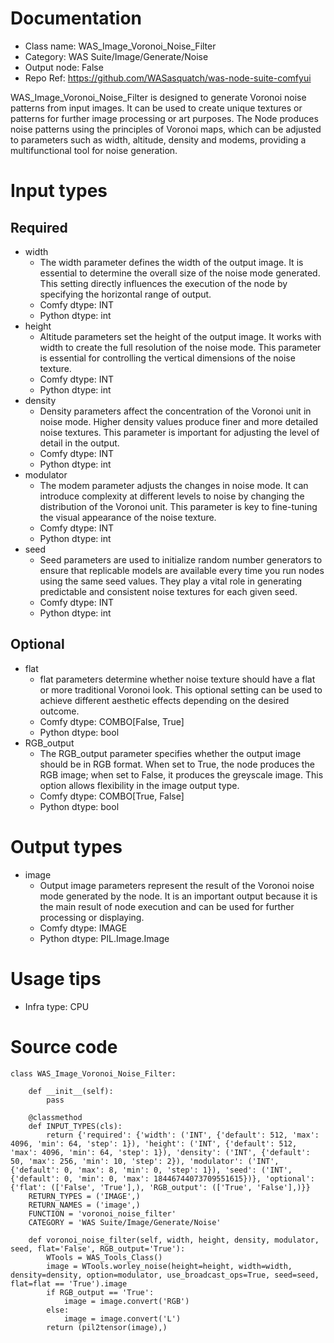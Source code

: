 # Documentation
- Class name: WAS_Image_Voronoi_Noise_Filter
- Category: WAS Suite/Image/Generate/Noise
- Output node: False
- Repo Ref: https://github.com/WASasquatch/was-node-suite-comfyui

WAS_Image_Voronoi_Noise_Filter is designed to generate Voronoi noise patterns from input images. It can be used to create unique textures or patterns for further image processing or art purposes. The Node produces noise patterns using the principles of Voronoi maps, which can be adjusted to parameters such as width, altitude, density and modems, providing a multifunctional tool for noise generation.

# Input types
## Required
- width
    - The width parameter defines the width of the output image. It is essential to determine the overall size of the noise mode generated. This setting directly influences the execution of the node by specifying the horizontal range of output.
    - Comfy dtype: INT
    - Python dtype: int
- height
    - Altitude parameters set the height of the output image. It works with width to create the full resolution of the noise mode. This parameter is essential for controlling the vertical dimensions of the noise texture.
    - Comfy dtype: INT
    - Python dtype: int
- density
    - Density parameters affect the concentration of the Voronoi unit in noise mode. Higher density values produce finer and more detailed noise textures. This parameter is important for adjusting the level of detail in the output.
    - Comfy dtype: INT
    - Python dtype: int
- modulator
    - The modem parameter adjusts the changes in noise mode. It can introduce complexity at different levels to noise by changing the distribution of the Voronoi unit. This parameter is key to fine-tuning the visual appearance of the noise texture.
    - Comfy dtype: INT
    - Python dtype: int
- seed
    - Seed parameters are used to initialize random number generators to ensure that replicable models are available every time you run nodes using the same seed values. They play a vital role in generating predictable and consistent noise textures for each given seed.
    - Comfy dtype: INT
    - Python dtype: int
## Optional
- flat
    - flat parameters determine whether noise texture should have a flat or more traditional Voronoi look. This optional setting can be used to achieve different aesthetic effects depending on the desired outcome.
    - Comfy dtype: COMBO[False, True]
    - Python dtype: bool
- RGB_output
    - The RGB_output parameter specifies whether the output image should be in RGB format. When set to True, the node produces the RGB image; when set to False, it produces the greyscale image. This option allows flexibility in the image output type.
    - Comfy dtype: COMBO[True, False]
    - Python dtype: bool

# Output types
- image
    - Output image parameters represent the result of the Voronoi noise mode generated by the node. It is an important output because it is the main result of node execution and can be used for further processing or displaying.
    - Comfy dtype: IMAGE
    - Python dtype: PIL.Image.Image

# Usage tips
- Infra type: CPU

# Source code
```
class WAS_Image_Voronoi_Noise_Filter:

    def __init__(self):
        pass

    @classmethod
    def INPUT_TYPES(cls):
        return {'required': {'width': ('INT', {'default': 512, 'max': 4096, 'min': 64, 'step': 1}), 'height': ('INT', {'default': 512, 'max': 4096, 'min': 64, 'step': 1}), 'density': ('INT', {'default': 50, 'max': 256, 'min': 10, 'step': 2}), 'modulator': ('INT', {'default': 0, 'max': 8, 'min': 0, 'step': 1}), 'seed': ('INT', {'default': 0, 'min': 0, 'max': 18446744073709551615})}, 'optional': {'flat': (['False', 'True'],), 'RGB_output': (['True', 'False'],)}}
    RETURN_TYPES = ('IMAGE',)
    RETURN_NAMES = ('image',)
    FUNCTION = 'voronoi_noise_filter'
    CATEGORY = 'WAS Suite/Image/Generate/Noise'

    def voronoi_noise_filter(self, width, height, density, modulator, seed, flat='False', RGB_output='True'):
        WTools = WAS_Tools_Class()
        image = WTools.worley_noise(height=height, width=width, density=density, option=modulator, use_broadcast_ops=True, seed=seed, flat=flat == 'True').image
        if RGB_output == 'True':
            image = image.convert('RGB')
        else:
            image = image.convert('L')
        return (pil2tensor(image),)
```